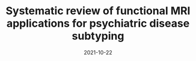 ---
title: "Systematic review of functional MRI applications for psychiatric disease subtyping"
date: 2021-10-22
venue: Frontiers in Psychiatry, 2021
authors:
  - name: <strong>L Miranda</strong>
    home: "#"
  - name: R Paul
  - name: B Pütz
  - name: N Koutsouleris
  - name: B Müller-Myhsok
paper: https://www.frontiersin.org/journals/psychiatry/articles/10.3389/fpsyt.2021.665536/full
---